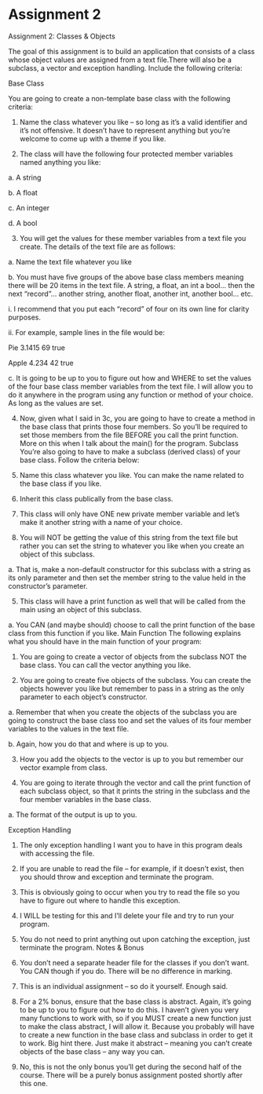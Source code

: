 # Assignment 2
Assignment 2: Classes & Objects

The goal of this assignment is to build an application that consists of a class whose object values are assigned from a text file.There will also be a subclass, a vector and exception handling. Include the following criteria:

Base Class

You are going to create a non-template base class with the following criteria:

1) Name the class whatever you like – so long as it’s a valid identifier and it’s not offensive. It doesn’t have to represent anything but you’re welcome to come up with a theme if you like.

2) The class will have the following four protected member variables named anything you like:

a. A string

b. A float

c. An integer

d. A bool

3) You will get the values for these member variables from a text file you create. The details of the text file are as follows:

a. Name the text file whatever you like

b. You must have five groups of the above base class members meaning there will be 20 items in the text file. A string, a float, an int a bool... then the next “record”... another string, another float, another int, another bool... etc.

i. I recommend that you put each “record” of four on its own line for clarity purposes.

ii. For example, sample lines in the file would be:

Pie 3.1415 69 true

Apple 4.234 42 true

c. It is going to be up to you to figure out how and WHERE to set the values of the four base class member variables from the text file. I will allow you to do it anywhere in the program using any function or method of your choice. As long as the values are set.

4) Now, given what I said in 3c, you are going to have to create a method in the base class that prints those four members. So you’ll be required to set those members from the file BEFORE you call the print function. More on this when I talk about the main() for the program.
Subclass
You’re also going to have to make a subclass (derived class) of your base class. Follow the criteria below:

1) Name this class whatever you like. You can make the name related to the base class if you like.

2) Inherit this class publically from the base class.

3) This class will only have ONE new private member variable and let’s make it another string with a name of your choice.

4) You will NOT be getting the value of this string from the text file but rather you can set the string to whatever you like when you create an object of this subclass.

a. That is, make a non-default constructor for this subclass with a string as its only parameter and then set the member string to the value held in the constructor’s parameter.

5) This class will have a print function as well that will be called from the main using an object of this subclass.

a. You CAN (and maybe should) choose to call the print function of the base class from this function if you like.
Main Function
The following explains what you should have in the main function of your program:

1) You are going to create a vector of objects from the subclass NOT the base class. You can call the vector anything you like.

2) You are going to create five objects of the subclass. You can create the objects however you like but remember to pass in a string as the only parameter to each object’s constructor.

a. Remember that when you create the objects of the subclass you are going to construct the base class too and set the values of its four member variables to the values in the text file.

b. Again, how you do that and where is up to you.

3) How you add the objects to the vector is up to you but remember our vector example from class.

4) You are going to iterate through the vector and call the print function of each subclass object, so that it prints the string in the subclass and the four member variables in the base class.

a. The format of the output is up to you.

Exception Handling

1) The only exception handling I want you to have in this program deals with accessing the file.

2) If you are unable to read the file – for example, if it doesn’t exist, then you should throw and exception and terminate the program.

3) This is obviously going to occur when you try to read the file so you have to figure out where to handle this exception.

4) I WILL be testing for this and I’ll delete your file and try to run your program.

5) You do not need to print anything out upon catching the exception, just terminate the program.
Notes & Bonus

6) You don’t need a separate header file for the classes if you don’t want. You CAN though if you do. There will be no difference in marking.

7) This is an individual assignment – so do it yourself. Enough said.

8) For a 2% bonus, ensure that the base class is abstract. Again, it’s going to be up to you to figure out how to do this. I haven’t given you very many functions to work with, so if you MUST create a new function just to make the class abstract, I will allow it. Because you probably will have to create a new function in the base class and subclass in order to get it to work. Big hint there. Just make it abstract – meaning you can’t create objects of the base class – any way you can.

9) No, this is not the only bonus you’ll get during the second half of the course. There will be a purely bonus assignment posted shortly after this one.
